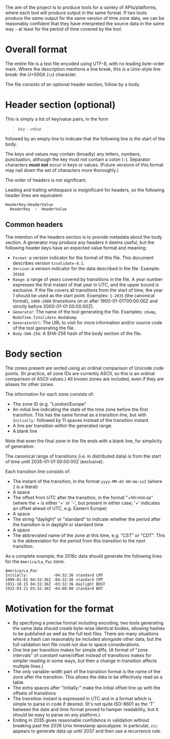 The aim of the project is to produce tools for a variety of APIs/platforms,
where each tool will produce output in the same format. If two tools
produce the same output for the same version of time zone data, we
can be reasonably confident that they have interpreted the source
data in the same way - at least for the period of time covered by
the tool.

Overall format
====

The entire file is a text file encoded using UTF-8, with no leading
byte-order mark. Where the description mentions a line break, this
is a Unix-style line break: the U+000A (`\n`) character.

The file consists of an optional header section, follow by a body.

Header section (optional)
====

This is simply a list of key/value pairs, in the form

> *key* `:` *value*
    
followed by an empty line to indicate that the following line is the
start of the body.

The keys and values may contain (broadly) any letters, numbers,
punctuation, although the key must not contain a colon (`:`).
Separator characters **must not** occur in keys or values.
(Future versions of this format may nail down the set of characters
more thoroughly.)

The order of headers is not significant.

Leading and trailing whitespace is insignificant for headers, so the
following header lines are equivalent:

    HeaderKey:HeaderValue
      HeaderKey  :  HeaderValue
      
Common headers
----

The intention of the headers section is to provide metadata about
the body section. A generator may produce any headers it deems
useful, but the following header keys have an expected value format
and meaning:

- `Format`: a version indicator for the format of this file. This
  document describes version `tzvalidate-0.1`.
- `Version`: a version indicator for the data described in the file.
  Example: `2016d`
- `Range`: a range of years covered by transitions in the
  file. A year number expresses the first instant of that year in UTC,
  and the upper bound is exclusive. If the file covers all transitions
  from the start of time, the year 1 should be used as the start point.
  Examples: `1-2035` (the canonical format), `1900-2000`
  (transitions on or after 1900-01-01T00:00:00Z and strictly
  before 2000-01-01 00:00:00Z).
- `Generator`: The name of the tool generating the file. Examples:
  `zdump`, `NodaTime.TzValidate.NodaDump`.
- `GeneratorUrl`: The URL to visit for more information and/or source
  code of the tool generating the file.
- `Body-SHA-256`: A SHA-256 hash of the body section of the file.

Body section
====

The zones present are sorted using an ordinal comparison of Unicode
code points. (In practice, all zone IDs are currently ASCII, so this
is an ordinal comparison of ASCII values.) All known zones are included,
even if they are aliases for other zones.

The information for each zone consists of:

- The zone ID (e.g. "London/Europe"
- An initial line indicating the state of the time zone before the
  first transition. This has the same format as a transition line,
  but with `Initially:` followed by 11 spaces instead of the
  transition instant.
- A line per transition within the generated range.
- A blank line

Note that even the final zone in the file ends with a blank line,
for simplicity of generation.

The canonical range of transitions (i.e. in distributed data) is from the start of
time until 2035-01-01 00:00:00Z (exclusive).

Each transition line consists of:

- The instant of the transition, in the format `yyyy-MM-dd HH:mm:ssZ`
  (where `Z` is a literal)
- A space
- The offset from UTC after the transition, in the format "+hh:mm:ss"
  (where the + is either '+' or '-', but present in either case; '+'
  indicates an offset ahead of UTC, e.g. Eastern Europe)
- A space
- The string "daylight" or "standard" to indicate whether the
  period after the transition is in daylight or standard time
- A space
- The abbreviated name of the zone at this time, e.g. "CST" or "CDT".
  This is the abbreviation for the period from this transition to
  the next transition.
  
As a complete example, the 2016c data should generate the following
lines for the `America/La_Paz` zone. 

    America/La_Paz
    Initially:           -04:32:36 standard LMT
    1890-01-01 04:32:36Z -04:32:36 standard CMT
    1931-10-15 04:32:36Z -03:32:36 daylight BOST
    1932-03-21 03:32:36Z -04:00:00 standard BOT

Motivation for the format
====

- By specifying a precise format including encoding, two tools
  generating the same data should create byte-wise identical bodies,
  allowing hashes to be published as well as the full text files.
  There are many situations where a hash can reasonably be included
  alongside other data, but the full validation text file could not
  due to space considerations.
- One line per transition makes for simple diffs. (A format of
  "zone intervals" of constant name/offset instead of transitions
  makes for simpler reading in some ways, but then a change in
  transition affects multiple lines.)
- The only variable-width part of the transition format is the name of
  the zone after the transition. This allows the data to be effectively
  read as a table.
- The extra spaces after "Initially:" make the initial offset line up
  with the offsets of transitions
- The transition instant is expressed in UTC and in a format which is
  simple to parse in code if desired. (It's not quite ISO-8601 as the
  'T' between the date and time format proved to hamper readability,
  but it should be easy to parse on any platform.)
- Ending in 2035 gives reasonable confidence in validation without breaking
  past the 2038 Unix timestamp apocalypse. In particular, `zic` appears
  to generate data up until 2037 and then use a recurrence rule.
